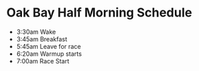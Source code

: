 # Oak Bay Half Morning Schedule

- 3:30am Wake
- 3:45am Breakfast
- 5:45am Leave for race
- 6:20am Warmup starts
- 7:00am Race Start
